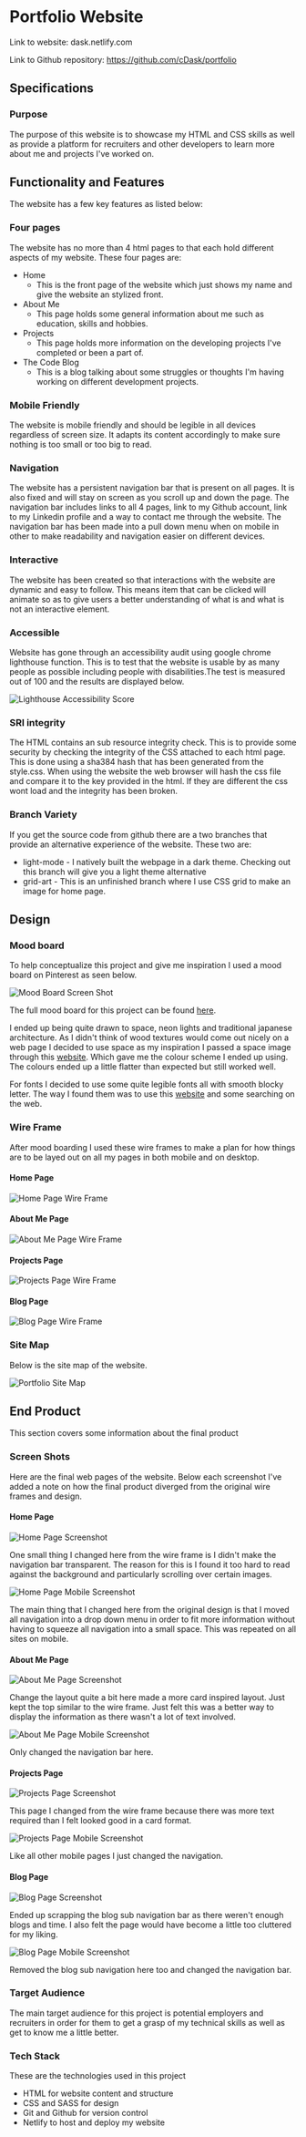 # Portfolio Website

Link to website: dask.netlify.com

Link to Github repository: https://github.com/cDask/portfolio

## Specifications

### Purpose

The purpose of this website is to showcase my HTML and CSS skills as well as provide a platform for recruiters and other developers to learn more about me and projects I've worked on.

## Functionality and Features

The website has a few key features as listed below:

### Four pages

The website has no more than 4 html pages to that each hold different aspects of my website. These four pages are:

-   Home 
    - This is the front page of the website which just shows my name and give the website an stylized front. 
-   About Me
    - This page holds some general information about me such as education, skills and hobbies.
-   Projects
    -   This page holds more information on the developing projects I've completed or been a part of.
-   The Code Blog
    -   This is a blog talking about some struggles or thoughts I'm having working on different development projects.

### Mobile Friendly

The website is mobile friendly and should be legible in all devices regardless of screen size. It adapts its content accordingly to make sure nothing is too small or too big to read.

### Navigation

The website has a persistent navigation bar that is present on all pages. It is also fixed and will stay on screen as you scroll up and down the page. The navigation bar includes links to all 4 pages, link to my Github account, link to my Linkedin profile and a way to contact me through the website. The navigation bar has been made into a pull down menu when on mobile in other to make readability and navigation easier on different devices.

### Interactive

The website has been created so that interactions with the website are dynamic and easy to follow. This means item that can be clicked will animate so as to give users a better understanding of what is and what is not an interactive element.

### Accessible

Website has gone through an accessibility audit  using google chrome lighthouse function. This is to test that the website is usable by as many people as possible including people with disabilities.The test is measured out of 100 and the results are displayed below. 

![Lighthouse Accessibility Score](./resources/documentation/accessibility-score.png)

### SRI integrity

The HTML contains an sub resource integrity check. This is to provide some security by checking the integrity of the CSS attached to each html page. This is done using a sha384 hash that has been generated from the style.css. When using the website the web browser will hash the css file and compare it to the key provided in the html. If they are different the css wont load and the integrity has been broken.

### Branch Variety

If you get the source code from github there are a two branches that provide an alternative experience of the website. These two are:
-   light-mode - I natively built the webpage in a dark theme. Checking out this branch will give you a light theme alternative
-   grid-art - This is an unfinished branch where I use CSS grid to make an image for home page.

## Design

### Mood board

To help conceptualize this project and give me inspiration I used a mood board on Pinterest as seen below. 

![Mood Board Screen Shot](./resources/documentation/moodboard.png)

The full mood board for this project can be found [here](https://www.pinterest.com.au/dask3/portfolio-website/ "Pinterest Mood Board").

I ended up being quite drawn to space, neon lights and traditional japanese architecture. As I didn't think of wood textures would come out nicely on a web page I decided to use space as my inspiration I passed a space image through this [website](https://artsexperiments.withgoogle.com/artpalette/colors/231f28-475170-718eae-23324c-8d453c "Colour Image Website"). Which gave me the colour scheme I ended up using. The colours ended up a little flatter than expected but still worked well.

For fonts I decided to use some quite legible fonts all with smooth blocky letter. The way I found them was to use this [website](https://fontjoy.com/ "Font Generator") and some searching on the web.
 
### Wire Frame

After mood boarding I used these wire frames to make a plan for how things are to be layed out on all my pages in both mobile and on desktop.

#### Home Page

![Home Page Wire Frame](./resources/documentation/home-page-wire-frame.png)

#### About Me Page

![About Me Page Wire Frame](./resources/documentation/about-me-wire-frame.png)

#### Projects Page

![Projects Page Wire Frame](./resources/documentation/projects-wire-frame.png)

#### Blog Page

![Blog Page Wire Frame](./resources/documentation/blog-wire-frame.png)

### Site Map

Below is the site map of the website.

![Portfolio Site Map](./resources/documentation/site-map-transparent.png)


## End Product

This section covers some information about the final product

### Screen Shots

Here are the final web pages of the website. Below each screenshot I've added a note on how the final product diverged from the original wire frames and design.

#### Home Page

![Home Page Screenshot](./resources/documentation/home-page-screenshot.png)

One small thing I changed here from the wire frame is I didn't make the navigation bar transparent. The reason for this is I found it too hard to read against the background and particularly scrolling over certain images.

![Home Page Mobile Screenshot](./resources/documentation/home-page-mobile-screenshot.png)

The main thing that I changed here from the original design is that I moved all navigation into a drop down menu in order to fit more information without having to squeeze all navigation into a small space. This was repeated on all sites on mobile.

#### About Me Page

![About Me Page Screenshot](./resources/documentation/about-me-screenshot.jpg)

Change the layout quite a bit here made a more card inspired layout. Just kept the top similar to the wire frame. Just felt this was a better way to display the information as there wasn't a lot of text involved.

![About Me Page Mobile Screenshot](./resources/documentation/about-me-mobile-screenshot.png)

Only changed the navigation bar here.

#### Projects Page

![Projects Page Screenshot](./resources/documentation/projects-screenshot.jpg)

This page I changed from the wire frame because there was more text required than I felt looked good in a card format.

![Projects Page Mobile Screenshot](./resources/documentation/projects-mobile-screenshot.png)

Like all other mobile pages I just changed the navigation.

#### Blog Page

![Blog Page Screenshot](./resources/documentation/blog-screenshot.jpg)

Ended up scrapping the blog sub navigation bar as there weren't enough blogs and time. I also felt the page would have become a little too cluttered for my liking.

![Blog Page Mobile Screenshot](./resources/documentation/blog-mobile-screenshot.png)

Removed the blog sub navigation here too and changed the navigation bar.

### Target Audience

The main target audience for this project is potential employers and recruiters in order for them to get a grasp of my technical skills as well as get to know me a little better. 

### Tech Stack

These are the technologies used in this project

-   HTML for website content and structure
-   CSS and SASS for design
-   Git and Github for version control
-   Netlify to host and deploy my website